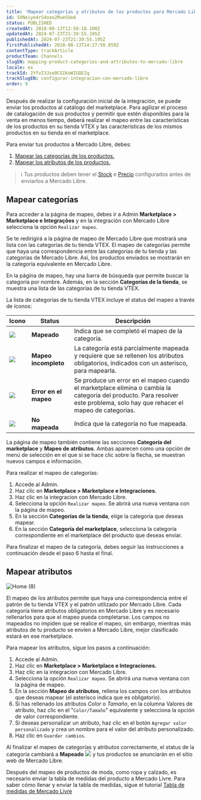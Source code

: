 ```yaml
---
title: 'Mapear categorías y atributos de los productos para Mercado Libre'
id: 5XNeiye4rS4oao2MueSUeA
status: PUBLISHED
createdAt: 2018-08-13T12:58:18.100Z
updatedAt: 2024-07-23T21:39:55.195Z
publishedAt: 2024-07-23T21:39:55.195Z
firstPublishedAt: 2018-08-13T14:27:50.859Z
contentType: trackArticle
productTeam: Channels
slugEN: mapping-product-categories-and-attributes-to-mercado-libre
locale: es
trackId: 2YfvI3Jxe0CGIKoWIGQEIq
trackSlugEN: configurar-integracion-con-mercado-libre
order: 9
---
```


Después de realizar la configuración inicial de la integración, se puede enviar los productos al catálogo del marketplace. Para agilizar el proceso de catalogación de sus productos y permitir que estén disponibles para la venta en menos tiempo, deberá realizar el mapeo entre las características de los productos en su tienda VTEX y las características de los mismos productos en su tienda en el marketplace.

Para enviar tus productos a Mercado Libre, debes:

1. [Mapear las categorías de los productos.](#mapear-categorias)
2. [Mapear los atributos de los productos.](#mapear-atributos)

> ℹ️ Tus productos deben tener el [Stock](/es/tutorial/estoque--6oIxvsVDTtGpO7y6zwhGpb) e [Precio](/es/tracks/precos-101--6f8pwCns3PJHqMvQSugNfP) configurados antes de enviarlos a Mercado Libre.

## Mapear categorías

Para acceder a la página de mapeo, debes ir a Admin **Marketplace > Marketplace e Integrações** y en la integración con Mercado Libre selecciona la opción `Realizar mapeo`.

Se te redirigirá a la página de mapeo de Mercado Libre que mostrará una lista con las categorías de tu tienda VTEX. El mapeo de categorías permite que haya una correspondencia entre las categorías de tu tienda y las categorías de Mercado Libre. Así, los productos enviados se mostrarán en la categoría equivalente en Mercado Libre.

En la página de mapeo, hay una barra de búsqueda que permite buscar la categoría por nombre. Además, en la sección **Categorías de la tienda**, se muestra una lista de las categorías de tu tienda VTEX.

La lista de categorías de tu tienda VTEX incluye el status del mapeo a través de íconos:

| Icono | Status | Descripción |
| ---------- | ---------- | ---------- | 
| <img class="shadow-4" src="https://cdn.statically.io/gh/vtexdocs/help-center-content/refs/heads/main/docs/es/tracks/marketplace/configurar-integracion-con-mercado-libre/mapear-categorias-y-atributos-de-los-productos-para-mercado-libre-mapper_2.JPG" /> | **Mapeado**| Indica que se completó el mapeo de la categoría. | 
| <img class="shadow-4" src="https://cdn.statically.io/gh/vtexdocs/help-center-content/refs/heads/main/docs/es/tracks/marketplace/configurar-integracion-con-mercado-libre/mapear-categorias-y-atributos-de-los-productos-para-mercado-libre-mapper_3.JPG" /> | **Mapeo incompleto** | La categoría está parcialmente mapeada y requiere que se rellenen los atributos obligatorios, indicados con un asterisco, para mapearla. | 
| <img class="shadow-4" src="https://cdn.statically.io/gh/vtexdocs/help-center-content/refs/heads/main/docs/es/tracks/marketplace/configurar-integracion-con-mercado-libre/mapear-categorias-y-atributos-de-los-productos-para-mercado-libre-mapper_4.JPG" /> | **Error en el mapeo** | Se produce un error en el mapeo cuando el marketplace elimina o cambia la categoría del producto.  Para resolver este problema, solo hay que rehacer el mapeo de categorías. | 
| <img class="shadow-4" src="https://cdn.statically.io/gh/vtexdocs/help-center-content/refs/heads/main/docs/es/tracks/marketplace/configurar-integracion-con-mercado-libre/mapear-categorias-y-atributos-de-los-productos-para-mercado-libre-mapper_5.JPG" /> | **No mapeada** | Indica que la categoría no fue mapeada. |

La página de mapeo también contiene las secciones **Categoría del marketplace** y **Mapeo de atributos**. Ambas aparecen como una opción de menú de selección en el que si se hace clic sobre la flecha, se muestran nuevos campos e información.

Para realizar el mapeo de categorías:

1. Accede al Admin.
2. Haz clic en **Marketplace > Marketplace e Integraciones.**
3. Haz clic en la integracion con Mercado Libre.
4. Selecciona la opción `Realizar mapeo`. Se abrirá una nueva ventana con la página de mapeo.
5. En la sección **Categorías de la tienda**, elige la categoría que deseas mapear.
6. En la sección **Categoría del marketplace**, selecciona la categoría correspondiente en el marketplace del producto que deseas enviar.  

Para finalizar el mapeo de la categoría, debes seguir las instrucciones a continuación desde el paso 6 hasta el final.

## Mapear atributos

![Home (8)](https://cdn.statically.io/gh/vtexdocs/help-center-content/refs/heads/main/docs/es/tracks/marketplace/configurar-integracion-con-mercado-libre/mapear-categorias-y-atributos-de-los-productos-para-mercado-libre-mapper_1.gif)

El mapeo de los atributos permite que haya una correspondencia entre el patrón de tu tienda VTEX y el patrón utilizado por Mercado Libre. Cada categoría tiene atributos obligatorios en Mercado Libre y es necesario rellenarlos para que el mapeo pueda completarse. Los campos no mapeados no impiden que se realice el mapeo, sin embargo, mientras más atributos de tu producto se envíen a Mercado Libre, mejor clasificado estará en ese marketplace.

Para mapear los atributos, sigue los pasos a continuación:

1. Accede al Admin.
2. Haz clic en **Marketplace > Marketplace e Integraciones.**
3. Haz clic en la integracion con Mercado Libre.
4. Selecciona la opción `Realizar mapeo`. Se abrirá una nueva ventana con la página de mapeo.
5. En la sección **Mapeo de atributos**, rellena los campos con los atributos que deseas mapear (el asterisco indica que es obligatorio).
6. Si has rellenado los atributos *Color* o *Tamaño*, en la columna Valores de atributo, haz clic en el "`Color/Tamaño`" equivalente y selecciona la opción de valor correspondiente.
7. Si deseas personalizar un atributo, haz clic en el botón `Agregar valor personalizado` y crea un nombre para el valor del atributo personalizado.
8. Haz clic en `Guardar cambios`.

Al finalizar el mapeo de categorías y atributos correctamente, el status de la categoría cambiará a **Mapeado** <img class="shadow-4" src="https://cdn.statically.io/gh/vtexdocs/help-center-content/refs/heads/main/docs/es/tracks/marketplace/configurar-integracion-con-mercado-libre/mapear-categorias-y-atributos-de-los-productos-para-mercado-libre-mapper_6.JPG" /> y tus productos se anunciarán en el sitio web de Mercado Libre.  

Después del mapeo de productos de moda, como ropa y calzado, es necesario enviar la tabla de medidas del producto a Mercado Livre. Para saber cómo llenar y enviar la tabla de medidas, sigue el tutorial [Tabla de medidas de Mercado Livre](/es/tutorial/tabela-de-medidas-do-mercado-livre--5dCc9IJ83SjllG75BVCWnr)
